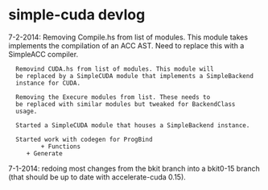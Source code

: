 simple-cuda devlog
================== 





7-2-2014: Removing Compile.hs from list of modules. This module takes
	  implements the compilation of an ACC AST. 
	  Need to replace this with a SimpleACC compiler.
 
	  Removind CUDA.hs from list of modules. This module will 
	  be replaced by a SimpleCUDA module that implements a SimpleBackend
	  instance for CUDA. 

	  Removing the Execure modules from list. These needs to 
	  be replaced with similar modules but tweaked for BackendClass 
	  usage. 

	  Started a SimpleCUDA module that houses a SimpleBackend instance.
	  
	  Started work with codegen for ProgBind 
             + Functions 
	     + Generate 
	  

7-1-2014: redoing most changes from the bkit branch into a bkit0-15
	  branch (that should be up to date with accelerate-cuda 0.15). 
	  

